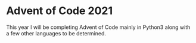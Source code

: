 # Advent of Code 2021

<p>This year I will be completing Advent of Code mainly in Python3 along with a few other languages to be determined.</p>
